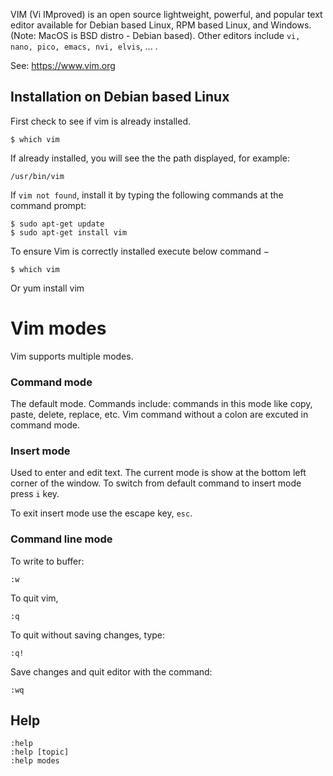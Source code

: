 VIM (Vi IMproved) is an open source lightweight, powerful, and popular  text editor available for Debian based Linux, RPM based Linux, and Windows.  (Note: MacOS is BSD distro - Debian based).  Other editors include ```vi, nano, pico, emacs, nvi, elvis```, ... .  

See: https://www.vim.org


## Installation on Debian based Linux

First check to see if vim is already installed.  
``` 
$ which vim
```
If already installed, you will see the the path displayed, for example:
```
/usr/bin/vim
```
If ```vim not found```, install it by typing the following commands at the command prompt: 

```
$ sudo apt-get update 
$ sudo apt-get install vim
```

To ensure Vim is correctly installed execute below command −

```
$ which vim
```

Or yum install vim

# Vim modes

Vim supports multiple modes.

### Command mode
The default mode.  Commands include: commands in this mode like copy, paste, delete, replace, etc.  Vim command without a colon are excuted in command mode.


### Insert mode
Used to enter and edit text.  The current mode is show at the bottom left corner of the window.   To switch from default command to insert mode press ```i``` key. 
 

To exit insert mode use the escape key, ```esc```.  


### Command line mode




To write to buffer:
```
:w
```


To quit vim, 
```
:q
```



To quit without saving changes, type:

```
:q!
```


Save changes and quit editor with the  command: 
```
:wq
```

## Help

```
:help
:help [topic]
:help modes
```